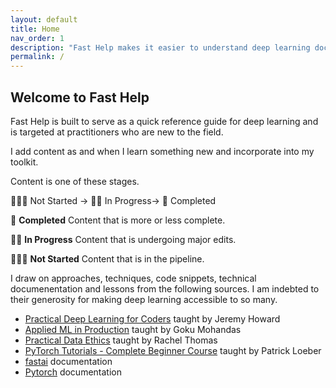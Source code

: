 ```yaml
---
layout: default
title: Home
nav_order: 1
description: "Fast Help makes it easier to understand deep learning documentation."
permalink: /
---
```



## Welcome to Fast Help

Fast Help is built to serve as a quick reference guide for deep learning and is targeted at practitioners who are new to the field. 

I add content as and when I learn something new and incorporate into my toolkit. 

Content is one of these stages.

🧘🏽‍♂️ Not Started → 👷🏽 In Progress→ 🎉 Completed

🎉 **Completed**
Content that is more or less complete.


👷🏽 **In Progress**
Content that is undergoing major edits.


🧘🏽‍♂️ **Not Started**
Content that is in the pipeline.


I draw on approaches, techniques, code snippets, technical documenentation and lessons from the following sources. I am indebted to their generosity for making deep learning accessible to so many. 

- [Practical Deep Learning for Coders](https://course.fast.ai/) taught by Jeremy Howard
- [Applied ML in Production](https://madewithml.com/courses/applied-ml-in-production/) taught by Goku Mohandas
- [Practical Data Ethics](https://ethics.fast.ai/) taught by Rachel Thomas
- [PyTorch Tutorials - Complete Beginner Course](https://www.youtube.com/watch?v=EMXfZB8FVUA&list=PLqnslRFeH2UrcDBWF5mfPGpqQDSta6VK4) taught by Patrick Loeber
- [fastai](https://docs.fast.ai/) documentation
- [Pytorch](https://pytorch.org/docs/stable/index.html) documentation


